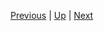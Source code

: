 [Previous](../intro.markdown) | [Up](../intro.markdown) | [Next](./currentpracticedescription.markdown)